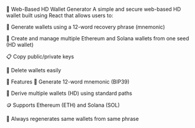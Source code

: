 🔐 Web-Based HD Wallet Generator
A simple and secure web-based HD wallet built using React that allows users to:

🔑 Generate wallets using a 12-word recovery phrase (mnemonic)

🔁 Create and manage multiple Ethereum and Solana wallets from one seed (HD wallet)

📋 Copy public/private keys

🧹 Delete wallets easily






🚀 Features
🔐 Generate 12-word mnemonic (BIP39)

🔁 Derive multiple wallets (HD) using standard paths

🪙 Supports Ethereum (ETH) and Solana (SOL)

🧠 Always regenerates same wallets from same phrase
